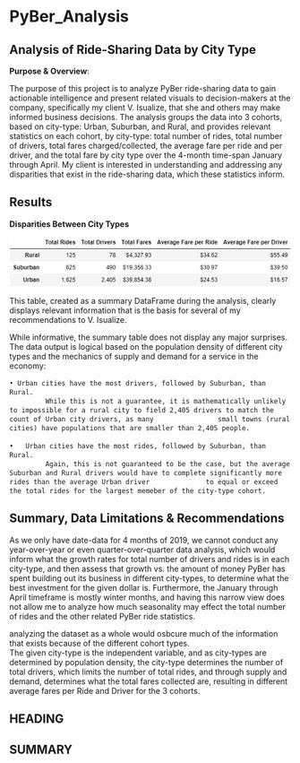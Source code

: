 # PyBer_Analysis

## Analysis of Ride-Sharing Data by City Type

**Purpose & Overview**:

The purpose of this project is to analyze PyBer ride-sharing data to gain actionable intelligence and present related visuals to decision-makers at the company, specifically my client V. Isualize, that she and others may make informed business decisions.
The analysis groups the data into 3 cohorts, based on city-type: Urban, Suburban, and Rural, and provides relevant statistics on each cohort, by city-type: total number of rides, total number of drivers, total fares charged/collected, the average fare per ride and per driver, and the total fare by city type over the 4-month time-span January through April.
My client is interested in understanding and addressing any disparities that exist in the ride-sharing data, which these statistics inform.

## Results

**Disparities Between City Types**

![Total Rides DataFrame.PNG](https://github.com/deltaLyd/PyBer_Analysis/blob/main/Resources/Total%20Rides%20DataFrame.PNG)

This table, created as a summary DataFrame during the analysis, clearly displays relevant information that is the basis for several of my recommendations to V. Isualize. 

While informative, the summary table does not display any major surprises.  The data output is logical based on the population density of different city types and the mechanics of supply and demand for a service in the economy:

    • Urban cities have the most drivers, followed by Suburban, than Rural.
             While this is not a guarantee, it is mathematically unlikely to impossible for a rural city to field 2,405 drivers to match the count of Urban city drivers, as many                small towns (rural cities) have populations that are smaller than 2,405 people.
    
    •   Urban cities have the most rides, followed by Suburban, than Rural. 
             Again, this is not guaranteed to be the case, but the average Suburban and Rural drivers would have to complete significantly more rides than the average Urban driver              to equal or exceed the total rides for the largest memeber of the city-type cohort.
        


## Summary, Data Limitations & Recommendations

As we only have date-data for 4 months of 2019, we cannot conduct any year-over-year or even quarter-over-quarter data analysis, which would inform what the growth rates for total number of drivers and rides is in each city-type, and then assess that growth vs. the amount of money PyBer has spent building out its business in different city-types, to determine what the best investment for the given dollar is. 
Furthermore, the January through April timeframe is mostly winter months, and having this narrow view does not allow me to analyze how much seasonality may effect the total number of rides and the other related PyBer ride statistics.   

analyzing the dataset as a whole would osbcure much of the information that exists because of the different cohort types.  
The given city-type is the independent variable, and as city-types are determined by population density, the city-type determines the number of total drivers, which limits the number of total rides, and through supply and demand, determines what the total fares collected are, resulting in different average fares per Ride and Driver for the 3 cohorts.

## HEADING


## SUMMARY


